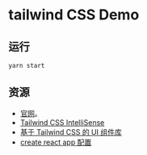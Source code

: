 # tailwind CSS Demo
## 运行
```
yarn start
```

## 资源
* [官网](https://tailwindcss.com/)。
* [Tailwind CSS IntelliSense](https://marketplace.visualstudio.com/items?itemName=bradlc.vscode-tailwindcss)
* [基于 Tailwind CSS 的 UI 组件库](https://tailwindui.com/components)
* [create react app 配置](https://tailwindcss.com/docs/guides/create-react-app)